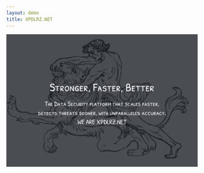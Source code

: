 ```yaml
---
layout: demo
title: XPDLRZ.NET
---
```


![image of man fighting a lion: "Stronger, Faster, Better - The Data Security platform that scales faster, detects threats sooner, with unparalleled accuracy. WE ARE XPDLRZ.NET"](/images/xpdlrz.png)
